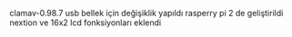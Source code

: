 clamav-0.98.7
usb bellek için değişiklik yapıldı
rasperry pi 2 de geliştirildi
nextion ve 16x2 lcd fonksiyonları eklendi


